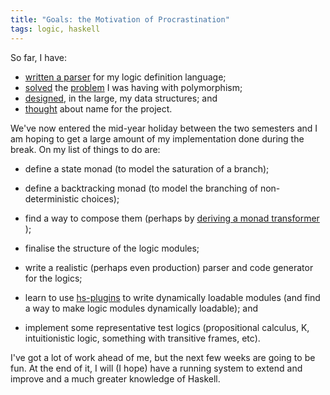 ```yaml
---
title: "Goals: the Motivation of Procrastination"
tags: logic, haskell
---
```


So far, I have:

- [written a parser][1] for my logic definition language;
- [solved][2] the [problem][3] I was having with polymorphism;
- [designed][4], in the large, my data structures; and
- [thought][5] about name for the project.

[1]: /2005/parsing-stuff-in-haskell/
[2]: /2005/polymorphism-and-generality-redux-or/
[3]: /2005/polymorphism-and-generality/
[4]: /2005/data-structures/
[5]: /2005/hello-ill-be-your-host-tonight-as-we/

We've now entered the mid-year holiday between the two semesters and I am
hoping to get a large amount of my implementation done during the break. On my
list of things to do are:

- define a state monad (to model the saturation of a branch);

- define a backtracking monad (to model the branching of non-deterministic
choices);

- find a way to compose them (perhaps by [deriving a monad transformer ][6]);

- finalise the structure of the logic modules;

- write a realistic (perhaps even production) parser and code generator for the
logics;

- learn to use [hs-plugins][7] to write dynamically loadable modules (and find
a way to make logic modules dynamically loadable); and

- implement some representative test logics (propositional calculus, K,
intuitionistic logic, something with transitive frames, etc).

I've got a lot of work ahead of me, but the next few weeks are going to be fun.
At the end of it, I will (I hope) have a running system to extend and improve
and a much greater knowledge of Haskell.

[6]: /2005/polymorphism-and-generality-redux-or/
[7]: http://www.cse.unsw.edu.au/~dons/hs-plugins/
